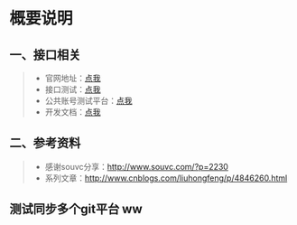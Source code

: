                               
 
 # 概要说明
 
 ## 一、接口相关
   > - 官网地址：[点我](https://mp.weixin.qq.com/)
   > - 接口测试：[点我](https://mp.weixin.qq.com/debug)
   > - 公共账号测试平台：[点我](https://mp.weixin.qq.com/debug/cgi-bin/sandbox?t=sandbox/login)
   > - 开发文档：[点我](https://mp.weixin.qq.com/wiki?t=resource/res_main&id=mp1445241432)

## 二、参考资料
   > - 感谢souvc分享：<http://www.souvc.com/?p=2230>
   >- 系列文章：<http://www.cnblogs.com/liuhongfeng/p/4846260.html>
   
   
## 测试同步多个git平台 ww
  